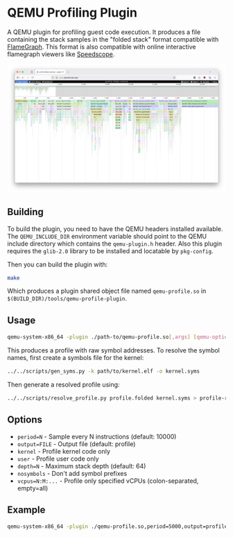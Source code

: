# QEMU Profiling Plugin

A QEMU plugin for profiling guest code execution. It produces a file containing the stack samples
in the "folded stack" format compatible with [FlameGraph](https://github.com/brendangregg/FlameGraph).
This format is also compatible with online interactive flamegraph viewers like [Speedscope](https://www.speedscope.app/).

![profile.png](profile.png)

## Building

To build the plugin, you need to have the QEMU headers installed available. The `QEMU_INCLUDE_DIR` 
environment variable should point to the QEMU include directory which contains the `qemu-plugin.h`
header. Also this plugin requires the `glib-2.0` library to be installed and locatable by `pkg-config`.

Then you can build the plugin with:

```bash
make
```

Which produces a plugin shared object file named `qemu-profile.so` in `$(BUILD_DIR)/tools/qemu-profile-plugin`.

## Usage

```bash
qemu-system-x86_64 -plugin ./path-to/qemu-profile.so[,args] [qemu-options]
```

This produces a profile with raw symbol addresses. To resolve the symbol names, first
create a symbols file for the kernel:
```bash
../../scripts/gen_syms.py -k path/to/kernel.elf -o kernel.syms
```

Then generate a resolved profile using:
```bash
../../scripts/resolve_profile.py profile.folded kernel.syms > profile-resolved.folded 
```

## Options

- `period=N` - Sample every N instructions (default: 10000)
- `output=FILE` - Output file (default: profile) 
- `kernel` - Profile kernel code only
- `user` - Profile user code only
- `depth=N` - Maximum stack depth (default: 64)
- `nosymbols` - Don't add symbol prefixes
- `vcpus=N:M:...` - Profile only specified vCPUs (colon-separated, empty=all)

## Example

```bash
qemu-system-x86_64 -plugin ./qemu-profile.so,period=5000,output=profile.folded,kernel kernel.elf
```

